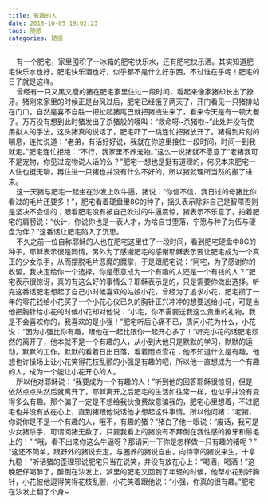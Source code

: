 ```yaml
---
title: 有趣的人
date: 2018-10-05 19:02:23
tags: 随感
categories: 随感
---
```

&nbsp;&nbsp;&nbsp;&nbsp;有一个肥宅，家里囤积了一冰箱的肥宅快乐水，还有肥宅快乐酒。其实知道肥宅快乐水也好，肥宅快乐酒也好，似乎都不是什么好东西，不过谁在乎呢！肥宅的日子就是这样。  
&nbsp;&nbsp;&nbsp;&nbsp;曾经有一只又黑又瘦的猪在肥宅家里住过一段时间，看起来像家猪却长出了獠牙。猪刚来家里的时候正是台风过后，肥宅已经饿了两天了，开门看见一只猪排站在门口，自然是喜不自胜一把扯起猪尾巴就把猪拽进来了，看来今天是有一顿大餐了。万万没有想到此时猪发出了杀猪般的嚎叫：“救命呀~杀猪啦~”此处并没有使用拟人的手法，这头猪真的说话了，肥宅吓了一跳连忙把猪放开了。猪得到片刻的喘息，连忙说道：“老弟，有话好好说，我就在你这里接住一段时间，时间一到我就走。”肥宅连忙拒绝：“不行，我家里不养宠物。”这么一说猪就不愿意了“老猪我可不是宠物，你见过宠物说人话的么？”肥宅一想也是挺有道理的，何况本来肥宅一人住也挺无聊，再住进一只猪也并没有什么不好的，所以猪就理所当然的搬了进来。  
&nbsp;&nbsp;&nbsp;&nbsp;这一天猪与肥宅一起坐在沙发上吹牛逼，猪说：“你信不信，我日过的母猪比你看过的毛片还要多！”，肥宅看着硬盘里8G的种子，摇头表示除非自己是智障否则是坚决不会信的；眼看肥宅没有被自己吹过的牛逼震惊，猪表示不乐意了，拍着肥宅的肩膀说：“伙计，你说你也是一表人才，为啥自甘堕落，宁愿与种子为伍与硬盘为伴？”这番话让肥宅陷入了沉思。  
&nbsp;&nbsp;&nbsp;&nbsp;不久之前一位自称耶稣的人也在肥宅这里住了一段时间，看到肥宅硬盘中8G的种子，耶稣表示很是同情，另外为了感谢肥宅的感谢耶稣表示要让肥宅成为一个真正的少女杀手，从而摆脱毛片恶魔的魔掌，于是跟肥宅说：“阿宅，为了感谢你的收留，我决定给你一个选择，你是愿意成为一个有趣的人还是一个有钱的人？”肥宅表示很惊讶，真的有这么好的事情么？耶稣表示是的，只是需要你做出选择。听完这番话肥宅想起了自己小时候喜欢的姑娘小花，曾经为了追求小花，肥宅攒了一年的零花钱给小花买了一个小花心仪已久的胸针正兴冲冲的想要送给小花，可是当他把胸针给小花的时候小花却对他说：“小宅，你不需要送我这么贵重的礼物，我是不会喜欢你的，我喜欢的是小强！”肥宅听后心痛不已，质问小花为什么，小花说：“因为小强比你有趣，跟他在一起比跟你一起开心多了！”听完小花的话肥宅颓然的离开了，他本就不是一个有趣的人，从小到大他只是默默的学习，默默的运动，默默的工作，默默的看着日出日落，看着雨点雪花；他不知道什么是有趣，他想也许操场上让小花笑得花枝乱颤的小强是有趣的吧，所以他一直想成为一个有趣的人，成为一个能让小花开心的人。  
&nbsp;&nbsp;&nbsp;&nbsp;所以他对耶稣说：“我要成为一个有趣的人！”听到他的回答耶稣很惊讶，但是依然点点头然后就离开了，耶稣离开之后肥宅的生活如往常一样，也似乎并没有变得多么有趣。那个骗子一定是不想给我伙食费故意骗我的，肥宅心里想着，不过肥宅也并没有放在心上，直到猪跟他说话他才想起这件事情。所以他问猪：“老猪，你说你是不是一个有趣的人，哦不，有趣的猪？”猪白了他一眼说：“废话，我可是少女猪杀手，可谓阅猪无数了，只要我看上的猪没有不拜倒在我性感的獠牙和鬃毛上的！” “哦，看不出来你这么牛逼呀？那请问一下你是怎样做一只有趣的猪呢？” “这还不简单，跟野外的猪说安定，与圈养的猪说自由，向待宰的猪说来生，十拿九稳！”听话猪的歪理邪说肥宅只当在说笑，并没有放在心上：“喝酒，喝酒！”这晚肥仔喝醉了，醉倒在沙发上，梦里的肥宅又回到了年轻的时候，他帮小花别好胸针，小花被他逗得笑得花枝乱颤，小花笑着跟他说：“小强，你真的很有趣。”肥宅在沙发上翻了个身~

